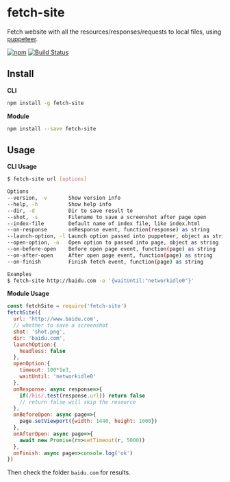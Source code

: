 # fetch-site
Fetch website with all the resources/responses/requests to local files, using [puppeteer](https://github.com/GoogleChrome/puppeteer/).

[![npm](https://img.shields.io/npm/v/fetch-site.svg "Version")](https://www.npmjs.com/package/fetch-site)
[![Build Status](https://travis-ci.org/futurist/fetch-site.svg?branch=master)](https://travis-ci.org/futurist/fetch-site)


## Install

**CLI**

```sh
npm install -g fetch-site
```

**Module**
```sh
npm install --save fetch-site
```

## Usage

**CLI Usage**

```sh
$ fetch-site url [options]

Options
--version, -v       Show version info
--help, -h          Show help info
--dir, -d           Dir to save result to
--shot, -s          Filename to save a screenshot after page open
--index-file        Default name of index file, like index.html
--on-response       onResponse event, function(response) as string
--launch-option, -l Launch option passed into puppeteer, object as string
--open-option, -o   Open option to passed into page, object as string
--on-before-open    Before open page event, function(page) as string
--on-after-open     After open page event, function(page) as string
--on-finish         Finish fetch event, function(page) as string

Examples
$ fetch-site http://baidu.com -o '{waitUntil:"networkidle0"}'
```

**Module Usage**

```js
const fetchSite = require('fetch-site')
fetchSite({
  url: 'http://www.baidu.com',
  // whether to save a screenshot
  shot: 'shot.png',
  dir: 'baidu.com',
  launchOption:{
    headless: false
  },
  openOption:{
    timeout: 100*1e3,
    waitUntil: 'networkidle0'
  },
  onResponse: async response=>{
    if(/his/.test(response.url)) return false
    // return false will skip the resource
  },
  onBeforeOpen: async page=>{
    page.setViewport({width: 1440, height: 1000})
  },
  onAfterOpen: async page=>{
    await new Promise(r=>setTimeout(r, 5000))
  },
  onFinish: async page=>console.log('ok')
})
```

Then check the folder `baidu.com` for results.

